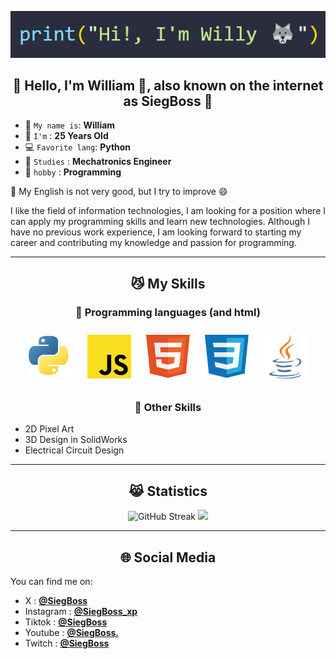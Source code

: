 <p align="center"> <img src="./Assets/Name.png"> </p>   
<h2 align="center">👋 Hello, I'm William 🫡, also known on the internet as SiegBoss 🐺</h2>

* 🫡 `My name is`: **William**
* 🐺 `I'm` : **25 Years Old**
* 💻 `Favorite lang`: **Python**
* 🤖 `Studies` : **Mechatronics Engineer**
* 🌱 `hobby` : **Programming**
  
😬 My English is not very good, but I try to improve 😄

I like the field of information technologies, I am looking for a position where I can apply my programming skills and learn new technologies. 
Although I have no previous work experience, I am looking forward to starting my career and contributing my knowledge and passion for programming.


-----------------
<h2 align="center"> 😼 My Skills </h2>
<h3 align="center"> 🌱 Programming languages (and html) </h3>

<p align="center">
<img width="70px" height="70px" style="margin: 10px" src="./Assets/Python.svg"> <img width="70px" height="70px" style="margin: 10px" src="./Assets/JavaScript.svg"> <img width="70px" height="70px" style="margin: 10px" src="./Assets/HTML.svg"> <img width="70px" height="70px" style="margin: 10px" src="./Assets/CSS.svg"> <img width="70px" height="70px" style="margin: 10px" src="./Assets/Java.svg"> 
</p> 
<h3 align="center"> 🤔 Other Skills </h3>

   - 2D Pixel Art
   - 3D Design in SolidWorks
   - Electrical Circuit Design
     
-------------------
<h2 align="center"> 😹 Statistics </h2>

<p align="center">
   
<img src="https://github-readme-streak-stats.herokuapp.com?user=SiegBoss&theme=tokyonight-duo&border_radius=20&date_format=j%20M%5B%20Y%5D&card_width=600" alt="GitHub Streak" />

<img src="https://github-readme-stats.vercel.app/api/top-langs/?username=SiegBoss&layout=compact" />
</p> 

-------------------
<h2 align="center"> 🌐 Social Media </h2>

You can find me on:

- X         : [**@SiegBoss**](https://twitter.com/SiegBoss)
- Instagram : [**@SiegBoss_xp**](https://www.instagram.com/siegboss_xp/)
- Tiktok    : [**@SiegBoss**](https://www.tiktok.com/@siegboss)
- Youtube   : [**@SiegBoss.**](https://www.youtube.com/channel/UCSW3q-yaw-yatKWJ1138Pkw)
- Twitch    : [**@SiegBoss**](https://www.twitch.tv/Siegboss)

